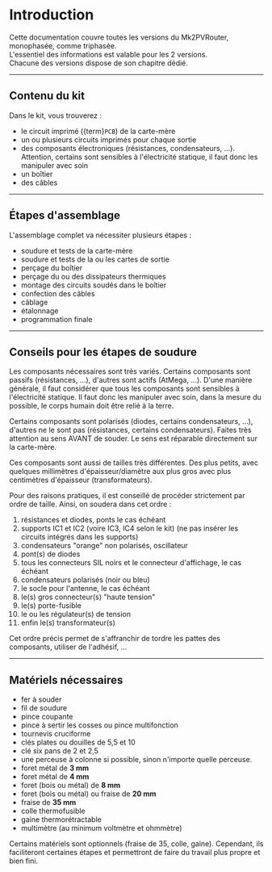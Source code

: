 # Introduction

Cette documentation couvre toutes les versions du Mk2PVRouter, monophasée, comme triphasée.  
L'essentiel des informations est valable pour les 2 versions.  
Chacune des versions dispose de son chapitre dédié.

---
## Contenu du kit

Dans le kit, vous trouverez :
- le circuit imprimé ({term}`PCB`) de la carte-mère
- un ou plusieurs circuits imprimés pour chaque sortie
- des composants électroniques (résistances, condensateurs, ...). Attention, certains sont sensibles à l'électricité statique, il faut donc les manipuler avec soin
- un boîtier
- des câbles

---
## Étapes d'assemblage

L'assemblage complet va nécessiter plusieurs étapes :
- soudure et tests de la carte-mère
- soudure et tests de la ou les cartes de sortie
- perçage du boîtier
- perçage du ou des dissipateurs thermiques
- montage des circuits soudés dans le boîtier
- confection des câbles
- câblage
- étalonnage
- programmation finale

---
## Conseils pour les étapes de soudure

Les composants nécessaires sont très variés. Certains composants sont passifs (résistances, ...), d'autres sont actifs (AtMega, ...).
D'une manière générale, il faut considérer que tous les composants sont sensibles à l'électricité statique.
Il faut donc les manipuler avec soin, dans la mesure du possible, le corps humain doit être relié à la terre.

Certains composants sont polarisés (diodes, certains condensateurs, ...), d'autres ne le sont pas (résistances, certains condensateurs). Faites très attention au sens AVANT de souder. Le sens est réparable directement sur la carte-mère.

Ces composants sont aussi de tailles très différentes. Des plus petits, avec quelques millimètres d'épaisseur/diamètre aux plus gros avec plus centimètres d'épaisseur (transformateurs).

Pour des raisons pratiques, il est conseillé de procéder strictement par ordre de taille.
Ainsi, on soudera dans cet ordre :
1. résistances et diodes, ponts le cas échéant
2. supports IC1 et IC2 (voire IC3, IC4 selon le kit) (ne pas insérer les circuits intégrés dans les supports)
3. condensateurs "orange" non polarisés, oscillateur
4. pont(s) de diodes
5. tous les connecteurs SIL noirs et le connecteur d'affichage, le cas échéant
6. condensateurs polarisés (noir ou bleu)
7. le socle pour l'antenne, le cas échéant
8. le(s) gros connecteur(s) "haute tension"
9. le(s) porte-fusible
10. le ou les régulateur(s) de tension
11. enfin le(s) transformateur(s)

Cet ordre précis permet de s'affranchir de tordre les pattes des composants, utiliser de l'adhésif, ...

---

## Matériels nécessaires

- fer à souder
- fil de soudure
- pince coupante
- pince à sertir les cosses ou pince multifonction
- tournevis cruciforme
- clés plates ou douilles de 5,5 et 10
- clé six pans de 2 et 2,5
- une perceuse à colonne si possible, sinon n'importe quelle perceuse.
- foret métal de **3 mm**
- foret métal de **4 mm**
- foret (bois ou métal) de **8 mm**
- foret (bois ou métal) ou fraise de **20 mm**
- fraise de **35 mm**
- colle thermofusible
- gaine thermorétractable
- multimètre (au minimum voltmètre et ohmmètre)

Certains matériels sont optionnels (fraise de 35, colle, gaine). Cependant, ils faciliteront certaines étapes et permettront de faire du travail plus propre et bien fini.